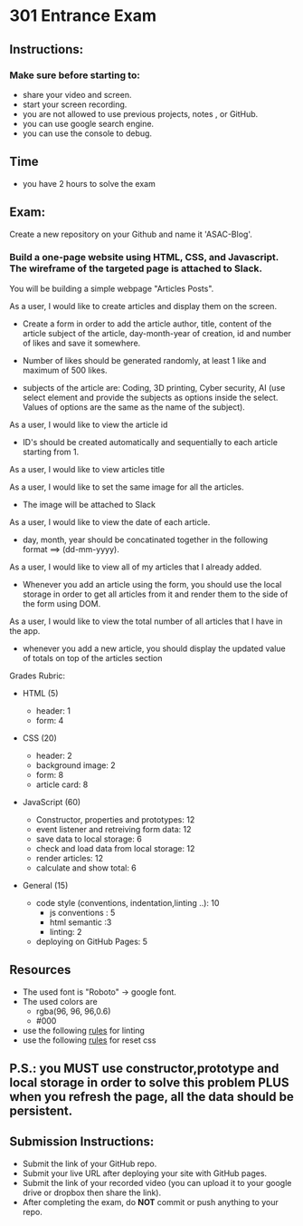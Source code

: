 # 301 Entrance Exam

## Instructions:

### Make sure before starting to:

- share your video and screen.
- start your screen recording.
- you are not allowed to use previous projects, notes , or GitHub.
- you can use google search engine.
- you can use the console to debug.

## Time

- you have 2 hours to solve the exam

## Exam:

Create a new repository on your Github and name it 'ASAC-Blog'.

### Build a one-page website using HTML, CSS, and Javascript. The wireframe of the targeted page is attached to Slack.

You will be building a simple webpage "Articles Posts".

As a user, I would like to create articles and display them on the screen.

- Create a form in order to add the article author, title, content of the article subject of the article, day-month-year of creation, id and number of likes and save it somewhere.

- Number of likes should be generated randomly, at least 1 like and maximum of 500 likes.

- subjects of the article are: Coding, 3D printing, Cyber security, AI (use select element and provide the subjects as options inside the select. Values of options are the same as the name of the subject).

As a user, I would like to view the article id

- ID's should be created automatically and sequentially to each article starting from 1.

As a user, I would like to view articles title

As a user, I would like to set the same image for all the articles.

- The image will be attached to Slack

As a user, I would like to view the date of each article.

- day, month, year should be concatinated together in the following format ==> (dd-mm-yyyy).

As a user, I would like to view all of my articles that I already added.

- Whenever you add an article using the form, you should use the local storage in order to get all articles from it and render them to the side of the form using DOM.

As a user, I would like to view the total number of all articles that I have in the app.

- whenever you add a new article, you should display the updated value of totals on top of the articles section

Grades Rubric:

- HTML (5)

  - header: 1
  - form: 4

- CSS (20)

  - header: 2
  - background image: 2
  - form: 8
  - article card: 8

- JavaScript (60)

  - Constructor, properties and prototypes: 12
  - event listener and retreiving form data: 12
  - save data to local storage: 6
  - check and load data from local storage: 12
  - render articles: 12
  - calculate and show total: 6

- General (15)
  - code style (conventions, indentation,linting ..): 10
    - js conventions : 5
    - html semantic :3
    - linting: 2
  - deploying on GitHub Pages: 5

## Resources

- The used font is "Roboto" -> google font.
- The used colors are
  - rgba(96, 96, 96,0.6)
  - #000
- use the following [rules](https://github.com/LTUC/amman-201d10/blob/master/configs/.eslintrc.json) for linting
- use the following [rules](https://meyerweb.com/eric/tools/css/reset/) for reset css

## P.S.: you MUST use constructor,prototype and local storage in order to solve this problem PLUS when you refresh the page, all the data should be persistent.

## Submission Instructions:

- Submit the link of your GitHub repo.
- Submit your live URL after deploying your site with GitHub pages.
- Submit the link of your recorded video (you can upload it to your google drive or dropbox then share the link).
- After completing the exam, do **NOT** commit or push anything to your repo.

